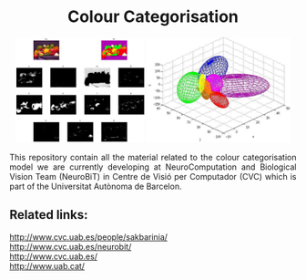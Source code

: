 <h1 align="center">
Colour Categorisation
</h1>

<p align="center">
<img src="https://raw.githubusercontent.com/ArashAkbarinia/ColourCategorisation/master/data/imgs/res_probpeppers.jpg" width="45%" height="45%" />
<img src="https://raw.githubusercontent.com/ArashAkbarinia/ColourCategorisation/master/data/imgs/ColourEllipsoids.jpg" width="50%" height="50%" />
</p>

<p align="justify">
This repository contain all the material related to the colour categorisation model we are currently developing at NeuroComputation and Biological Vision Team (NeuroBiT) in Centre de Visió per Computador (CVC) which is part of the Universitat Autònoma de Barcelon.
</p>

Related links:
--------
http://www.cvc.uab.es/people/sakbarinia/ <br>
http://www.cvc.uab.es/neurobit/ <br>
http://www.cvc.uab.es/ <br>
http://www.uab.cat/

